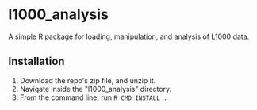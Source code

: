 # l1000_analysis

A simple R package for loading, manipulation, and analysis of L1000 data.

## Installation

1. Download the repo's zip file, and unzip it.
2. Navigate inside the "l1000_analysis" directory.
3. From the command line, run `R CMD INSTALL .`
